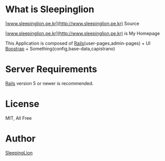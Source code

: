 # What is Sleepinglion

[www.sleepinglion.pe.kr](http://www.sleepinglion.pe.kr) Source

[www.sleepinglion.pe.kr](http://www.sleepinglion.pe.kr) is My Homepage

This Application is composed of [Rails](http://rubyonrails.org/)(user-pages,admin-pages) + UI [Boostrap](http://getbootstrap.com) + Something(config,base-data,capistrano)

# Server Requirements

[Rails](http://rubyonrails.org/) version 5 or newer is recommended.

# License

MIT, All Free

# Author

[SleepingLion](http://www.sleepinglion.pe.kr)
